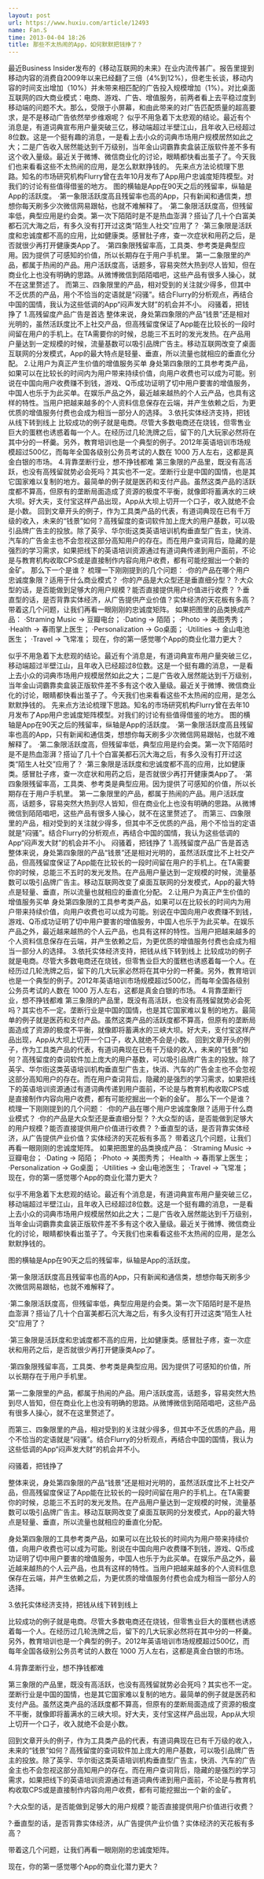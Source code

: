 ```yaml
---
layout: post
url: https://www.huxiu.com/article/12493
name: Fan.S
time: 2013-04-04 18:26
title: 那些不太热闹的App，如何默默把钱挣了？
---
```

最近Business Insider发布的《移动互联网的未来》在业内流传甚广。报告里提到移动内容的消费自2009年以来已经翻了三倍（4%到12%），但老生长谈，移动内容的时间支出增加（10%）并未带来相匹配的广告投入规模增加（1%）。对比桌面互联网的四大商业模式：电商、游戏、广告、增值服务，前两者看上去平稳过度到移动端的问题不大。那么，受限于小屏幕，和由此带来的对广告匹配质量的超高要求，是不是移动广告依然举步维艰呢？ 似乎不用急着下太悲观的结论。最近有个消息是，有道词典宣布用户量突破三亿，移动端超过半壁江山，且年收入已经超过8位数。这是一个挺有趣的消息，一是看上去小众的词典市场用户规模居然如此之大；二是广告收入居然能达到千万级别，当年金山词霸靠卖盒装正版软件差不多有这个收入量级。最近关于微博、微信商业化的讨论，眼睛都快看出茧子了。今天我们也来看看这些不太热闹的应用，是怎么默默挣钱的。 先来点方法论梳理下思路。知名的市场研究机构Flurry曾在去年10月发布了App用户忠诚度矩阵模型。对我们的讨论有些值得借鉴的地方。 图的横轴是App在90天之后的残留率，纵轴是App的活跃度。 ·第一象限活跃度高且残留率也高的App，只有新闻和通信类，想想你每天刷多少次微信网易跟帖，也就不难解释了。 ·第二象限活跃度高，但残留率低，典型应用是约会类。第一次下陌陌时是不是热血澎湃？搭讪了几十个白富美都石沉大海之后，有多久没有打开过这类“陌生人社交”应用了？ ·第三象限是活跃度和忠诚度都不高的应用，比如健康类。感冒肚子疼，查一次症状和用药之后，是否就很少再打开健康类App了。 ·第四象限残留率高，工具类、参考类是典型应用。因为提供了可感知的价值，所以长期存在于用户手机里。 第一二象限里的产品，都属于热闹的产品。用户活跃度高，话题多，容易突然大热到尽人皆知，但在商业化上也没有明确的思路。从微博微信到陌陌唱吧，这些产品有很多人操心，就不在这里赘述了。 而第三、四象限里的产品，相对受到的关注就少得多，但其中不乏优质的产品，用个不恰当的定语就是“闷骚”。结合Flurry的分析观点，再结合中国的国情，我认为这些低调的App“闷声发大财”的机会并不小。 闷骚着，把钱挣了 1.高残留度产品广告是首选 整体来说，身处第四象限的产品“钱景”还是相对光明的，虽然活跃度比不上社交产品，但高残留度保证了App能在比较长的一段时间留在用户的手机上。在TA需要你的时候，总能三不五时的发光发热。在产品用户量达到一定规模的时候，流量基数可以吸引品牌广告主。移动互联网改变了桌面互联网的分发模式，App的最大特点是轻量、垂直，所以流量也就相应的垂直化分配。 2.让用户为真正产生价值的增值服务买单 身处第四象限的工具参考类产品，如果可以在比较长的时间内为用户带来持续价值，向用户收费也可以成为可能。别说在中国向用户收费赚不到钱，游戏、Q币成功证明了切中用户要害的增值服务，中国人也乐于为此买单。在娱乐产品之外，最近越来越热的个人云产品，也具有这样的特性。当用户把越来越多的个人资料信息保存在云端，并产生依赖之后，为更优质的增值服务付费也会成为相当一部分人的选择。 3.依托实体经济支持，把钱从线下转到线上 比较成功的例子就是电商。尽管大多数电商还在烧钱，但零售业巨大的蛋糕也诱惑着每一个人。在经历过几轮洗牌之后，留下的几大玩家必然将在其中分的一杯羹。另外，教育培训也是一个典型的例子。2012年英语培训市场规模超过500亿，而每年全国各级别公务员考试的人数在 1000 万人左右，这都是真金白银的市场。 4.背靠垄断行业，想不挣钱都难 第三象限的产品里，既没有高活跃，也没有高残留就势必会死吗？其实也不一定。垄断行业是中国的国情，也是其它国家难以复制的地方。最简单的例子就是医药和支付产品。虽然这类产品的活跃度都不算高，但原有的垄断局面造成了资源的极度不平衡，就像即将蓄满水的三峡大坝。好大夫，支付宝这样产品出现，App从大坝上切开一个口子，收入就绝不会是小数。 回到文章开头的例子，作为工具类产品的代表，有道词典现在已有千万级的收入，未来的“钱景”如何？高残留度的查词软件加上庞大的用户基数，可以吸引品牌广告主的投放。除了英孚、华尔街这类英语培训机构垂直型广告主，快消、汽车的广告金主也不会忽视这部分高知用户的存在。而在用户查词背后，隐藏的是强烈的学习需求，如果把线下的英语培训资源通过有道词典传递到用户面前，不论是与教育机构收取CPS或是直接制作内容向用户收费，都有可能挖掘出一个新的金矿。 那么下一个是谁？ 梳理一下刚刚提到的几个问题： ·你的产品在哪个用户忠诚度象限？适用于什么商业模式？ ·你的产品是大众型还是垂直细分型？ ?·大众型的话，是否能做到足够大的用户规模？能否直接提供用户价值进行收费？ ?·垂直型的话，是否背靠实体经济，从广告提供产业价值？实体经济的天花板有多高？ 带着这几个问题，让我们再看一眼刚刚的忠诚度矩阵。 如果把图里的品类换成产品： ·Straming Music -> 豆瓣电台； ·Dating -> 陌陌； ·Photo -> 美图秀秀； ·Health -> 春雨掌上医生； ·Personalization -> Go桌面； ·Utilities -> 金山电池医生； ·Travel -> 飞常准； 现在，你的第一感觉哪个App的商业化潜力更大？

似乎不用急着下太悲观的结论。最近有个消息是，有道词典宣布用户量突破三亿，移动端超过半壁江山，且年收入已经超过8位数。这是一个挺有趣的消息，一是看上去小众的词典市场用户规模居然如此之大；二是广告收入居然能达到千万级别，当年金山词霸靠卖盒装正版软件差不多有这个收入量级。最近关于微博、微信商业化的讨论，眼睛都快看出茧子了。今天我们也来看看这些不太热闹的应用，是怎么默默挣钱的。 先来点方法论梳理下思路。知名的市场研究机构Flurry曾在去年10月发布了App用户忠诚度矩阵模型。对我们的讨论有些值得借鉴的地方。 图的横轴是App在90天之后的残留率，纵轴是App的活跃度。 ·第一象限活跃度高且残留率也高的App，只有新闻和通信类，想想你每天刷多少次微信网易跟帖，也就不难解释了。 ·第二象限活跃度高，但残留率低，典型应用是约会类。第一次下陌陌时是不是热血澎湃？搭讪了几十个白富美都石沉大海之后，有多久没有打开过这类“陌生人社交”应用了？ ·第三象限是活跃度和忠诚度都不高的应用，比如健康类。感冒肚子疼，查一次症状和用药之后，是否就很少再打开健康类App了。 ·第四象限残留率高，工具类、参考类是典型应用。因为提供了可感知的价值，所以长期存在于用户手机里。 第一二象限里的产品，都属于热闹的产品。用户活跃度高，话题多，容易突然大热到尽人皆知，但在商业化上也没有明确的思路。从微博微信到陌陌唱吧，这些产品有很多人操心，就不在这里赘述了。 而第三、四象限里的产品，相对受到的关注就少得多，但其中不乏优质的产品，用个不恰当的定语就是“闷骚”。结合Flurry的分析观点，再结合中国的国情，我认为这些低调的App“闷声发大财”的机会并不小。 闷骚着，把钱挣了 1.高残留度产品广告是首选 整体来说，身处第四象限的产品“钱景”还是相对光明的，虽然活跃度比不上社交产品，但高残留度保证了App能在比较长的一段时间留在用户的手机上。在TA需要你的时候，总能三不五时的发光发热。在产品用户量达到一定规模的时候，流量基数可以吸引品牌广告主。移动互联网改变了桌面互联网的分发模式，App的最大特点是轻量、垂直，所以流量也就相应的垂直化分配。 2.让用户为真正产生价值的增值服务买单 身处第四象限的工具参考类产品，如果可以在比较长的时间内为用户带来持续价值，向用户收费也可以成为可能。别说在中国向用户收费赚不到钱，游戏、Q币成功证明了切中用户要害的增值服务，中国人也乐于为此买单。在娱乐产品之外，最近越来越热的个人云产品，也具有这样的特性。当用户把越来越多的个人资料信息保存在云端，并产生依赖之后，为更优质的增值服务付费也会成为相当一部分人的选择。 3.依托实体经济支持，把钱从线下转到线上 比较成功的例子就是电商。尽管大多数电商还在烧钱，但零售业巨大的蛋糕也诱惑着每一个人。在经历过几轮洗牌之后，留下的几大玩家必然将在其中分的一杯羹。另外，教育培训也是一个典型的例子。2012年英语培训市场规模超过500亿，而每年全国各级别公务员考试的人数在 1000 万人左右，这都是真金白银的市场。 4.背靠垄断行业，想不挣钱都难 第三象限的产品里，既没有高活跃，也没有高残留就势必会死吗？其实也不一定。垄断行业是中国的国情，也是其它国家难以复制的地方。最简单的例子就是医药和支付产品。虽然这类产品的活跃度都不算高，但原有的垄断局面造成了资源的极度不平衡，就像即将蓄满水的三峡大坝。好大夫，支付宝这样产品出现，App从大坝上切开一个口子，收入就绝不会是小数。 回到文章开头的例子，作为工具类产品的代表，有道词典现在已有千万级的收入，未来的“钱景”如何？高残留度的查词软件加上庞大的用户基数，可以吸引品牌广告主的投放。除了英孚、华尔街这类英语培训机构垂直型广告主，快消、汽车的广告金主也不会忽视这部分高知用户的存在。而在用户查词背后，隐藏的是强烈的学习需求，如果把线下的英语培训资源通过有道词典传递到用户面前，不论是与教育机构收取CPS或是直接制作内容向用户收费，都有可能挖掘出一个新的金矿。 那么下一个是谁？ 梳理一下刚刚提到的几个问题： ·你的产品在哪个用户忠诚度象限？适用于什么商业模式？ ·你的产品是大众型还是垂直细分型？ ?·大众型的话，是否能做到足够大的用户规模？能否直接提供用户价值进行收费？ ?·垂直型的话，是否背靠实体经济，从广告提供产业价值？实体经济的天花板有多高？ 带着这几个问题，让我们再看一眼刚刚的忠诚度矩阵。 如果把图里的品类换成产品： ·Straming Music -> 豆瓣电台； ·Dating -> 陌陌； ·Photo -> 美图秀秀； ·Health -> 春雨掌上医生； ·Personalization -> Go桌面； ·Utilities -> 金山电池医生； ·Travel -> 飞常准； 现在，你的第一感觉哪个App的商业化潜力更大？

似乎不用急着下太悲观的结论。最近有个消息是，有道词典宣布用户量突破三亿，移动端超过半壁江山，且年收入已经超过8位数。这是一个挺有趣的消息，一是看上去小众的词典市场用户规模居然如此之大；二是广告收入居然能达到千万级别，当年金山词霸靠卖盒装正版软件差不多有这个收入量级。最近关于微博、微信商业化的讨论，眼睛都快看出茧子了。今天我们也来看看这些不太热闹的应用，是怎么默默挣钱的。

图的横轴是App在90天之后的残留率，纵轴是App的活跃度。

·第一象限活跃度高且残留率也高的App，只有新闻和通信类，想想你每天刷多少次微信网易跟帖，也就不难解释了。

·第二象限活跃度高，但残留率低，典型应用是约会类。第一次下陌陌时是不是热血澎湃？搭讪了几十个白富美都石沉大海之后，有多久没有打开过这类“陌生人社交”应用了？

·第三象限是活跃度和忠诚度都不高的应用，比如健康类。感冒肚子疼，查一次症状和用药之后，是否就很少再打开健康类App了。

·第四象限残留率高，工具类、参考类是典型应用。因为提供了可感知的价值，所以长期存在于用户手机里。

第一二象限里的产品，都属于热闹的产品。用户活跃度高，话题多，容易突然大热到尽人皆知，但在商业化上也没有明确的思路。从微博微信到陌陌唱吧，这些产品有很多人操心，就不在这里赘述了。

而第三、四象限里的产品，相对受到的关注就少得多，但其中不乏优质的产品，用个不恰当的定语就是“闷骚”。结合Flurry的分析观点，再结合中国的国情，我认为这些低调的App“闷声发大财”的机会并不小。

闷骚着，把钱挣了

整体来说，身处第四象限的产品“钱景”还是相对光明的，虽然活跃度比不上社交产品，但高残留度保证了App能在比较长的一段时间留在用户的手机上。在TA需要你的时候，总能三不五时的发光发热。在产品用户量达到一定规模的时候，流量基数可以吸引品牌广告主。移动互联网改变了桌面互联网的分发模式，App的最大特点是轻量、垂直，所以流量也就相应的垂直化分配。

身处第四象限的工具参考类产品，如果可以在比较长的时间内为用户带来持续价值，向用户收费也可以成为可能。别说在中国向用户收费赚不到钱，游戏、Q币成功证明了切中用户要害的增值服务，中国人也乐于为此买单。在娱乐产品之外，最近越来越热的个人云产品，也具有这样的特性。当用户把越来越多的个人资料信息保存在云端，并产生依赖之后，为更优质的增值服务付费也会成为相当一部分人的选择。

3.依托实体经济支持，把钱从线下转到线上

比较成功的例子就是电商。尽管大多数电商还在烧钱，但零售业巨大的蛋糕也诱惑着每一个人。在经历过几轮洗牌之后，留下的几大玩家必然将在其中分的一杯羹。另外，教育培训也是一个典型的例子。2012年英语培训市场规模超过500亿，而每年全国各级别公务员考试的人数在 1000 万人左右，这都是真金白银的市场。

4.背靠垄断行业，想不挣钱都难

第三象限的产品里，既没有高活跃，也没有高残留就势必会死吗？其实也不一定。垄断行业是中国的国情，也是其它国家难以复制的地方。最简单的例子就是医药和支付产品。虽然这类产品的活跃度都不算高，但原有的垄断局面造成了资源的极度不平衡，就像即将蓄满水的三峡大坝。好大夫，支付宝这样产品出现，App从大坝上切开一个口子，收入就绝不会是小数。

回到文章开头的例子，作为工具类产品的代表，有道词典现在已有千万级的收入，未来的“钱景”如何？高残留度的查词软件加上庞大的用户基数，可以吸引品牌广告主的投放。除了英孚、华尔街这类英语培训机构垂直型广告主，快消、汽车的广告金主也不会忽视这部分高知用户的存在。而在用户查词背后，隐藏的是强烈的学习需求，如果把线下的英语培训资源通过有道词典传递到用户面前，不论是与教育机构收取CPS或是直接制作内容向用户收费，都有可能挖掘出一个新的金矿。

?·大众型的话，是否能做到足够大的用户规模？能否直接提供用户价值进行收费？

?·垂直型的话，是否背靠实体经济，从广告提供产业价值？实体经济的天花板有多高？

带着这几个问题，让我们再看一眼刚刚的忠诚度矩阵。

现在，你的第一感觉哪个App的商业化潜力更大？


